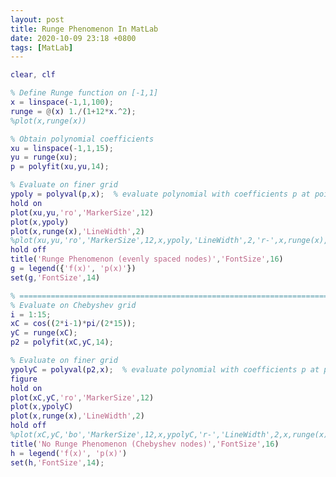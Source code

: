 ```yaml
---
layout: post
title: Runge Phenomenon In MatLab
date: 2020-10-09 23:18 +0800
tags: [MatLab]
---
```


<!-- Global site tag (gtag.js) - Google Analytics -->
  <script async src="https://www.googletagmanager.com/gtag/js?id=G-TG0XJZG53F"></script>
  <script>
    window.dataLayer = window.dataLayer || [];
    function gtag(){dataLayer.push(arguments);}
    gtag('js', new Date());

    gtag('config', 'G-TG0XJZG53F');
  </script>


```matlab
clear, clf

% Define Runge function on [-1,1]
x = linspace(-1,1,100);
runge = @(x) 1./(1+12*x.^2);
%plot(x,runge(x))

% Obtain polynomial coefficients
xu = linspace(-1,1,15);
yu = runge(xu);
p = polyfit(xu,yu,14);

% Evaluate on finer grid
ypoly = polyval(p,x);  % evaluate polynomial with coefficients p at points x
hold on
plot(xu,yu,'ro','MarkerSize',12)
plot(x,ypoly)
plot(x,runge(x),'LineWidth',2)
%plot(xu,yu,'ro','MarkerSize',12,x,ypoly,'LineWidth',2,'r-',x,runge(x),'LineWidth',2)
hold off
title('Runge Phenomenon (evenly spaced nodes)','FontSize',16)
g = legend({'f(x)', 'p(x)'})
set(g,'FontSize',14)

% =======================================================================
% Evaluate on Chebyshev grid
i = 1:15;
xC = cos((2*i-1)*pi/(2*15));
yC = runge(xC);
p2 = polyfit(xC,yC,14);

% Evaluate on finer grid
ypolyC = polyval(p2,x);  % evaluate polynomial with coefficients p at points x
figure
hold on
plot(xC,yC,'ro','MarkerSize',12)
plot(x,ypolyC)
plot(x,runge(x),'LineWidth',2)
hold off
%plot(xC,yC,'bo','MarkerSize',12,x,ypolyC,'r-','LineWidth',2,x,runge(x),'LineWidth',2)
title('No Runge Phenomenon (Chebyshev nodes)','FontSize',16)
h = legend('f(x)', 'p(x)')
set(h,'FontSize',14);

```
